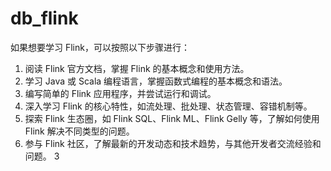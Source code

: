 ﻿# db_flink

如果想要学习 Flink，可以按照以下步骤进行：

1. 阅读 Flink 官方文档，掌握 Flink 的基本概念和使用方法。
2. 学习 Java 或 Scala 编程语言，掌握函数式编程的基本概念和语法。
3. 编写简单的 Flink 应用程序，并尝试运行和调试。
4. 深入学习 Flink 的核心特性，如流处理、批处理、状态管理、容错机制等。
5. 探索 Flink 生态圈，如 Flink SQL、Flink ML、Flink Gelly 等，了解如何使用 Flink 解决不同类型的问题。
6. 参与 Flink 社区，了解最新的开发动态和技术趋势，与其他开发者交流经验和问题。
3